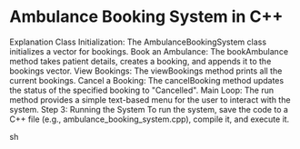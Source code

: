 # Ambulance Booking System in C++
 Explanation
Class Initialization: The AmbulanceBookingSystem class initializes a vector for bookings.
Book an Ambulance: The bookAmbulance method takes patient details, creates a booking, and appends it to the bookings vector.
View Bookings: The viewBookings method prints all the current bookings.
Cancel a Booking: The cancelBooking method updates the status of the specified booking to "Cancelled".
Main Loop: The run method provides a simple text-based menu for the user to interact with the system.
Step 3: Running the System
To run the system, save the code to a C++ file (e.g., ambulance_booking_system.cpp), compile it, and execute it.

sh
